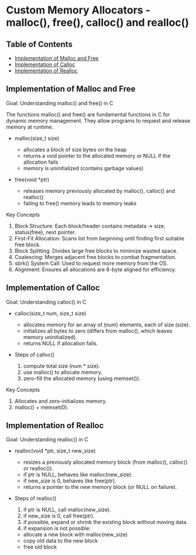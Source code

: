 # Custom Memory Allocators - malloc(), free(), calloc() and realloc()

## Table of Contents
- [Implementation of Malloc and Free](#implementation-of-malloc-and-free)
- [Implementation of Calloc](#implementation-of-calloc)
- [Implementation of Realloc](#implementation-of-realloc)


## Implementation of Malloc and Free

Goal: Understanding malloc() and free() in C

The functions malloc() and free() are fundamental functions in C for dynamic memory management.
They allow programs to request and release memory at runtime.

- malloc(size_t size)
  - allocates a block of size bytes on the heap
  - returns a void pointer to the allocated memory or NULL if the allocation fails
  - memory is uninitialized (contains garbage values)

- free(void *ptr)
  - releases memory previously allocated by malloc(), calloc() and realloc()
  - failing to free() memory leads to memory leaks

Key Concepts
1. Block Structure: Each block/header contains metadata -> size, status(free), next pointer.
2. First-Fit Allocation: Scans list from beginning until finding first suitable free block.
3. Block Splitting: Divides large free blocks to minimize wasted space.
4. Coalescing: Merges adjacent free blocks to combat fragmentation.
5. sbrk() System Call: Used to request more memory from the OS.
6. Alignment: Ensures all allocations are 8-byte aligned for efficiency.

## Implementation of Calloc

Goal: Understanding calloc() in C

- calloc(size_t num, size_t size)
  - allocates memory for an array of (num) elements, each of size (size).
  - initializes all bytes to zero (differs from malloc(), which leaves memory uninitialized).
  - returns NULL if allocation fails.

- Steps of calloc()
  1. compute total size (num * size).
  2. use malloc() to allocate memory.
  3. zero-fill the allocated memory (using memset()).

Key Concepts
1. Allocates and zero-initializes memory.
2. malloc() + memset(0).


## Implementation of Realloc

Goal: Understanding realloc() in C

- realloc(void *ptr, size_t new_size)
  - resizes a previously allocated memory block (from malloc(), calloc() or realloc()).
  - if ptr is NULL, behaves like malloc(new_size).
  - if new_size is 0, behaves like free(ptr).
  - returns a pointer to the new memory block (or NULL on failure).

- Steps of realloc()
  1. if ptr is NULL, call malloc(new_size).
  2. if new_size is 0, call free(ptr).
  3. if possible, expand or shrink the existing block without moving data.
  4. if expansion is not possible:
    - allocate a new block with malloc(new_size)
    - copy old data to the new block
    - free old block
